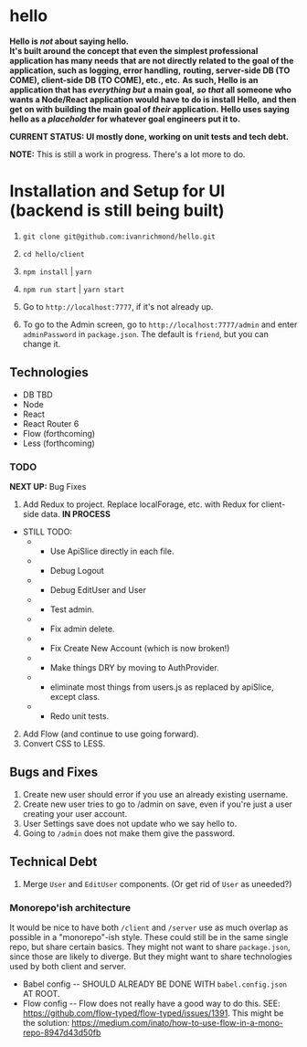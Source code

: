 # hello

**Hello is _not_ about saying hello.**  
**It's built around the concept that even the simplest professional application has many needs**
**that are not directly related to the goal of the application, such as logging, error handling,**
**routing, server-side DB (TO COME), client-side DB (TO COME), etc., etc.**
**As such, Hello is an application that has _everything but_ a main goal,**
**_so that_ all someone who wants a Node/React application would have to do is install Hello,**
**and then get on with building the main goal of _their_ application.**
**Hello uses saying hello as a _placeholder_ for whatever goal engineers put it to.**

**CURRENT STATUS: UI mostly done, working on unit tests and tech debt.**

**NOTE:** This is still a work in progress.  There's a lot more to do.

# Installation and Setup for UI (backend is still being built)

1. `git clone git@github.com:ivanrichmond/hello.git`

2. `cd hello/client`

3. `npm install` | `yarn`

4. `npm run start` | `yarn start`

5. Go to `http://localhost:7777`, if it's not already up.

6. To go to the Admin screen, go to `http://localhost:7777/admin` and enter `adminPassword` in `package.json`.  The default is `friend`, but you can change it.
## Technologies

- DB TBD
- Node
- React
- React Router 6
- Flow (forthcoming)
- Less (forthcoming)
### TODO

**NEXT UP:** Bug Fixes

1. Add Redux to project.  Replace localForage, etc. with Redux for client-side data. **IN PROCESS**
- STILL TODO: 
    * - Use ApiSlice directly in each file.
    * - Debug Logout
    * - Debug EditUser and User
    * - Test admin.
    * - Fix admin delete.
    * - Fix Create New Account (which is now broken!)
    * - Make things DRY by moving to AuthProvider.
    * - eliminate most things from users.js as replaced by apiSlice, except class.
    * - Redo unit tests.
2. Add Flow (and continue to use going forward).
3. Convert CSS to LESS.
## Bugs and Fixes

1. Create new user should error if you use an already existing username.
2. Create new user tries to go to /admin on save, even if you're just a user
creating your user account.
3. User Settings save does not update who we say hello to.
4. Going to `/admin` does not make them give the password.
## Technical Debt

1. Merge `User` and `EditUser` components.  (Or get rid of `User` as uneeded?)

### Monorepo'ish architecture

It would be nice to have both `/client` and `/server` use as much overlap as possible in a 
"monorepo"-ish style.  These could still be in the same single repo, but share certain basics.  They might not want to share `package.json`, since those are likely to diverge.  But they might want to share technologies used by both client and server.

* Babel config -- SHOULD ALREADY BE DONE WITH `babel.config.json` AT ROOT.
* Flow config -- Flow does not really have a good way to do this.  SEE: https://github.com/flow-typed/flow-typed/issues/1391.  This might be the solution: https://medium.com/inato/how-to-use-flow-in-a-mono-repo-8947d43d50fb

